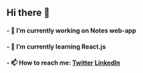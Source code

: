 ## Hi there 👋

#### - 🔭 I’m currently working on Notes web-app
#### - 🌱 I’m currently learning React.js
#### - 📫 How to reach me: <a href='https://twitter.com/siddhesh_kt'>Twitter</a> <a href='https://www.linkedin.com/in/siddhesh-kothadi-a25362191/'>LinkedIn</a>

<!--
**siddheshkothadi/siddheshkothadi** is a ✨ _special_ ✨ repository because its `README.md` (this file) appears on your GitHub profile.

Here are some ideas to get you started:

- 🔭 I’m currently working on ...
- 🌱 I’m currently learning ...
- 👯 I’m looking to collaborate on ...
- 🤔 I’m looking for help with ...
- 💬 Ask me about ...
- 📫 How to reach me: ...
- 😄 Pronouns: ...
- ⚡ Fun fact: ...
-->
